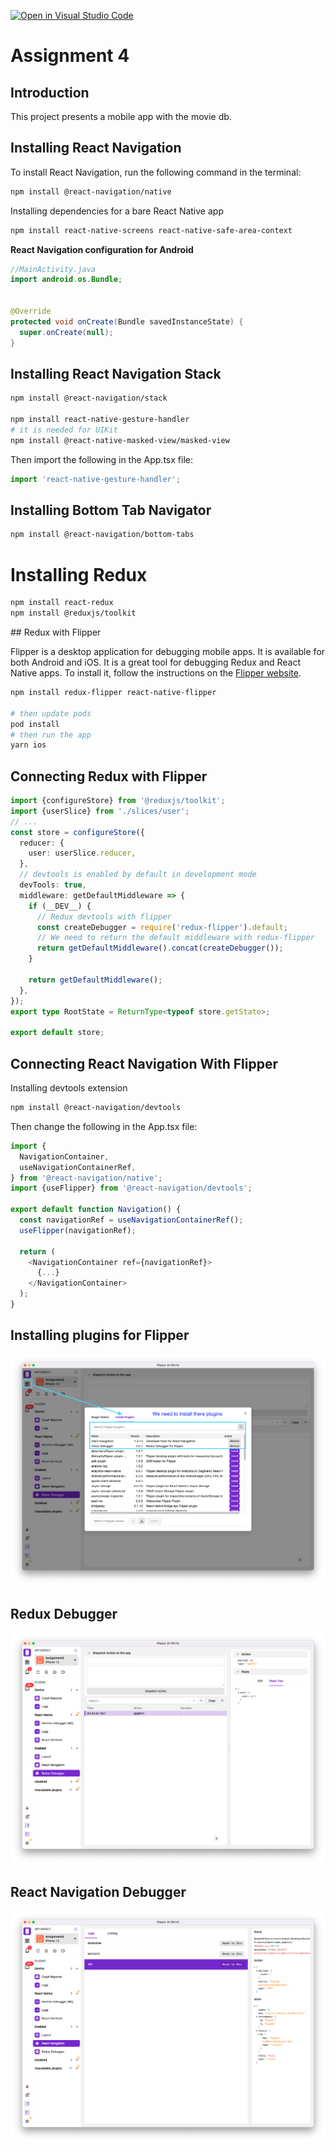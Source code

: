 [![Open in Visual Studio Code](https://classroom.github.com/assets/open-in-vscode-c66648af7eb3fe8bc4f294546bfd86ef473780cde1dea487d3c4ff354943c9ae.svg)](https://classroom.github.com/online_ide?assignment_repo_id=8367124&assignment_repo_type=AssignmentRepo)

# Assignment 4

## **Introduction**

This project presents a mobile app with the movie db.

## Installing React Navigation

To install React Navigation, run the following command in the terminal:

```bash
npm install @react-navigation/native
```

Installing dependencies for a bare React Native app

```bash
npm install react-native-screens react-native-safe-area-context
```

**React Navigation configuration for Android**

```java
//MainActivity.java
import android.os.Bundle;


@Override
protected void onCreate(Bundle savedInstanceState) {
  super.onCreate(null);
}
```

## Installing React Navigation Stack

```bash
npm install @react-navigation/stack

npm install react-native-gesture-handler
# it is needed for UIKit
npm install @react-native-masked-view/masked-view
```

Then import the following in the App.tsx file:

```typescript
import 'react-native-gesture-handler';
```

## Installing Bottom Tab Navigator

```bash
npm install @react-navigation/bottom-tabs
```

# Installing Redux

```bash
npm install react-redux
npm install @reduxjs/toolkit
```

## Redux with Flipper

Flipper is a desktop application for debugging mobile apps. It is available for both Android and iOS. It is a great tool for debugging Redux and React Native apps. To install it, follow the instructions on the [Flipper website](https://fbflipper.com/).

```bash
npm install redux-flipper react-native-flipper

# then update pods
pod install
# then run the app
yarn ios
```

## Connecting Redux with Flipper

```typescript
import {configureStore} from '@reduxjs/toolkit';
import {userSlice} from './slices/user';
// ...
const store = configureStore({
  reducer: {
    user: userSlice.reducer,
  },
  // devtools is enabled by default in development mode
  devTools: true,
  middleware: getDefaultMiddleware => {
    if (__DEV__) {
      // Redux devtools with flipper
      const createDebugger = require('redux-flipper').default;
      // We need to return the default middleware with redux-flipper
      return getDefaultMiddleware().concat(createDebugger());
    }

    return getDefaultMiddleware();
  },
});
export type RootState = ReturnType<typeof store.getState>;

export default store;
```

## Connecting React Navigation With Flipper

Installing devtools extension

```bash
npm install @react-navigation/devtools
```

Then change the following in the App.tsx file:

```typescript
import {
  NavigationContainer,
  useNavigationContainerRef,
} from '@react-navigation/native';
import {useFlipper} from '@react-navigation/devtools';

export default function Navigation() {
  const navigationRef = useNavigationContainerRef();
  useFlipper(navigationRef);

  return (
    <NavigationContainer ref={navigationRef}>
      {...}
    </NavigationContainer>
  );
}
```

## Installing plugins for Flipper

![Screenshot](/screenshots/flipper.png)

## Redux Debugger

![Screenshot](/screenshots/redux-debugger.png)

## React Navigation Debugger

![Screenshot](/screenshots/react-navigation.png)
